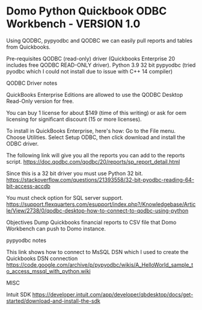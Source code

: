# Domo Python Quickbook ODBC Workbench - VERSION 1.0

Using QODBC, pypyodbc and QODBC we can easily pull reports and tables from Quickbooks.

Pre-requisites
QODBC (read-only) driver (Quickbooks Enterprise 20 includes free QODBC READ-ONLY driver).
Python 3.9 32 bit
pypyodbc (tried pyodbc which I could not install due to issue with C++ 14 compiler)

QODBC Driver notes

QuickBooks Enterprise Editions are allowed to use the QODBC Desktop Read-Only version for free.

You can buy 1 license for about $149 (time of this writing) or ask for oem licensing for significant discount (15 or more licenses).

To install in QuickBooks Enterprise, here's how:
Go to the File menu.
Choose Utilities.
Select Setup ODBC, then click download and install the ODBC driver.

The following link will give you all the reports you can add to the reports script.
https://doc.qodbc.com/qodbc/20/reports/sp_report_detail.html

Since this is a 32 bit driver you must use Python 32 bit.
https://stackoverflow.com/questions/21393558/32-bit-pyodbc-reading-64-bit-access-accdb

You must check option for SQL server support.
https://support.flexquarters.com/esupport/index.php?/Knowledgebase/Article/View/2738/0/qodbc-desktop-how-to-connect-to-qodbc-using-python

Objectives
Dump Quickbooks financial reports to CSV file that Domo Workbench can push to Domo instance.

pypyodbc notes 

This link shows how to connect to MsSQL DSN which I used to create the Quickbooks DSN connection 
https://code.google.com/archive/p/pypyodbc/wikis/A_HelloWorld_sample_to_access_mssql_with_python.wiki

MISC

Intuit SDK
https://developer.intuit.com/app/developer/qbdesktop/docs/get-started/download-and-install-the-sdk

